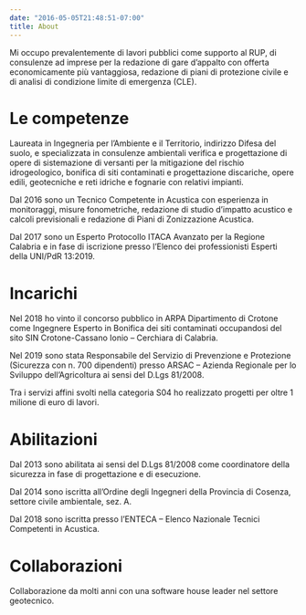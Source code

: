 ```yaml
---
date: "2016-05-05T21:48:51-07:00"
title: About
---
```


Mi occupo prevalentemente di lavori pubblici come supporto al RUP, di consulenze ad imprese per la redazione di gare d’appalto con offerta economicamente più vantaggiosa, redazione di piani di protezione civile e di analisi di condizione limite di emergenza (CLE).  

# Le competenze
Laureata in Ingegneria per l’Ambiente e il Territorio, indirizzo Difesa del suolo, e specializzata in consulenze ambientali verifica e progettazione di opere di sistemazione di versanti per la mitigazione del rischio idrogeologico, bonifica di siti contaminati e progettazione discariche, opere edili, geotecniche e reti idriche e fognarie con relativi impianti.  

Dal 2016 sono un Tecnico Competente in Acustica con esperienza in monitoraggi, misure fonometriche, redazione di studio d’impatto acustico e calcoli previsionali e redazione di Piani di Zonizzazione Acustica.  

Dal 2017 sono un Esperto Protocollo ITACA Avanzato per la Regione Calabria e in fase di iscrizione presso l’Elenco dei professionisti Esperti della UNI/PdR 13:2019.  

# Incarichi
Nel 2018 ho vinto il concorso pubblico in ARPA Dipartimento di Crotone come Ingegnere Esperto in Bonifica dei siti contaminati occupandosi del sito SIN Crotone-Cassano Ionio – Cerchiara di Calabria.  

Nel 2019 sono stata Responsabile del Servizio di Prevenzione e Protezione (Sicurezza con n. 700 dipendenti) presso ARSAC – Azienda Regionale per lo Sviluppo dell’Agricoltura ai sensi del D.Lgs 81/2008.  

Tra i servizi affini svolti nella categoria S04 ho realizzato progetti per oltre 1 milione di euro di lavori.  

# Abilitazioni  
Dal 2013 sono abilitata ai sensi del D.Lgs 81/2008 come coordinatore della sicurezza in fase di progettazione e di esecuzione.  

Dal 2014 sono iscritta all’Ordine degli Ingegneri della Provincia di Cosenza, settore civile ambientale, sez. A.  

Dal 2018 sono iscritta presso l’ENTECA – Elenco Nazionale Tecnici Competenti in Acustica.  

# Collaborazioni  
Collaborazione da molti anni con una software house leader nel settore geotecnico.  


